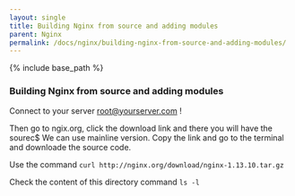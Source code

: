 ```yaml
---
layout: single
title: Building Nginx from source and adding modules
parent: Nginx
permalink: /docs/nginx/building-nginx-from-source-and-adding-modules/
---
```


{% include base_path %}


### Building Nginx from source and adding modules

Connect to your server root@yourserver.com !

Then go to ngix.org, click the download link and there you will have the sourec$
We can use mainline version.
Copy the link and go to the terminal and downloade the source code.

Use the command ```curl http://nginx.org/download/nginx-1.13.10.tar.gz```

Check the content of this directory command ```ls -l```
